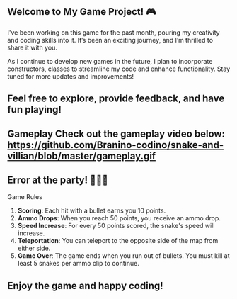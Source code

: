 Welcome to My Game Project! 🎮
-----------------------------------------------------------------------------------------------------------------------------------------------------------------------------------
I've been working on this game for the past month, pouring my creativity and coding skills into it. It’s been an exciting journey, and I’m thrilled to share it with you.

As I continue to develop new games in the future, I plan to incorporate constructors, classes to streamline my code and enhance functionality. Stay tuned for more updates and improvements!

Feel free to explore, provide feedback, and have fun playing!
-----------------------------------------------------------------------------------------------------------------------------------------------------------------------------------
Gameplay
Check out the gameplay video below:
https://github.com/Branino-codino/snake-and-villian/blob/master/gameplay.gif
-----------------------------------------------------------------------------------------------------------------------------------------------------------------------------------
Error at the party! 🎉👨‍💻
-----------------------------------------------------------------------------------------------------------------------------------------------------------------------------------
 Game Rules

1. **Scoring**: Each hit with a bullet earns you 10 points.
2. **Ammo Drops**: When you reach 50 points, you receive an ammo drop.
3. **Speed Increase**: For every 50 points scored, the snake's speed will increase.
4. **Teleportation**: You can teleport to the opposite side of the map from either side.
5. **Game Over**: The game ends when you run out of bullets. You must kill at least 5 snakes per ammo clip to continue.


Enjoy the game and happy coding!
-----------------------------------------------------------------------------------------------------------------------------------------------------------------------------------
